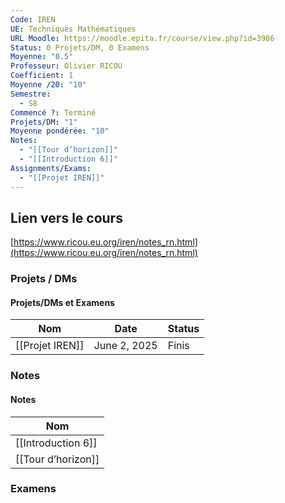 ```yaml
---
Code: IREN
UE: Techniques Mathématiques
URL Moodle: https://moodle.epita.fr/course/view.php?id=3986
Status: 0 Projets/DM, 0 Examens
Moyenne: "0.5"
Professeur: Olivier RICOU
Coefficient: 1
Moyenne /20: "10"
Semestre:
  - S8
Commencé ?: Terminé
Projets/DM: "1"
Moyenne pondérée: "10"
Notes:
  - "[[Tour d’horizon]]"
  - "[[Introduction 6]]"
Assignments/Exams:
  - "[[Projet IREN]]"
---
```

## Lien vers le cours
[https://www.ricou.eu.org/iren/notes_rn.html](https://www.ricou.eu.org/iren/notes_rn.html)
  
### Projets / DMs
#### Projets/DMs et Examens
|Nom|Date|Status|
|---|---|---|
|[[Projet IREN]]|June 2, 2025|Finis|
  
  
  
### Notes
#### Notes
|Nom|
|---|
|[[Introduction 6]]|
|[[Tour d’horizon]]|
  
  
  
### Examens